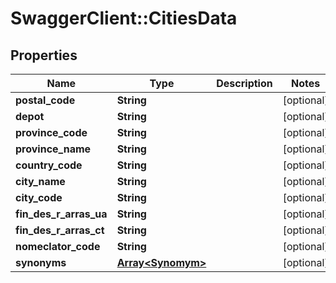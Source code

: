 # SwaggerClient::CitiesData

## Properties
Name | Type | Description | Notes
------------ | ------------- | ------------- | -------------
**postal_code** | **String** |  | [optional] 
**depot** | **String** |  | [optional] 
**province_code** | **String** |  | [optional] 
**province_name** | **String** |  | [optional] 
**country_code** | **String** |  | [optional] 
**city_name** | **String** |  | [optional] 
**city_code** | **String** |  | [optional] 
**fin_des_r_arras_ua** | **String** |  | [optional] 
**fin_des_r_arras_ct** | **String** |  | [optional] 
**nomeclator_code** | **String** |  | [optional] 
**synonyms** | [**Array&lt;Synomym&gt;**](Synomym.md) |  | [optional] 


